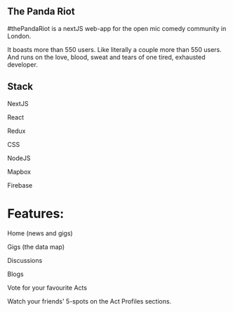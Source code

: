## The Panda Riot

#thePandaRiot is a nextJS web-app for the open mic comedy community in London.

It boasts more than 550 users. Like literally a couple more than 550 users. And runs on the love, blood, sweat and tears of one tired, exhausted developer.

## Stack

NextJS

React

Redux

CSS

NodeJS

Mapbox

Firebase


# Features:

Home (news and gigs)

Gigs (the data map)

Discussions

Blogs

Vote for your favourite Acts

Watch your friends' 5-spots on the Act Profiles sections.


